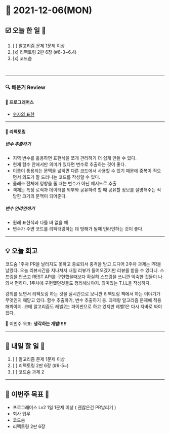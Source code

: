 # 📆 2021-12-06(MON)
## ☑️ 오늘 한 일 📑
1. [ ] 알고리즘 문제 1문제 이상
2. [x] 리펙토링 2판 6장 (#6-3~6.4)
3. [x] 코드숨

<br>

***

### 🔍️ 배운거 Review
#### 🌈 프로그래머스 
- [숫자의 표현](https://github.com/Kyuwon53/Python-algorithm/tree/main/programmers/Level2/%EC%88%AB%EC%9E%90%EC%9D%98%20%ED%91%9C%ED%98%84)

***

#### 🌈 리펙토링 
##### 변수 추출하기 
- 지역 변수를 홀용하면 표현식을 쪼개 관리하기 더 쉽게 만들 수 있다. 
- 현재 함수 안에서만 의미가 있다면 변수로 추출하는 것이 좋다. 
- 이름이 통용되는 문맥을 넓히면 다른 코드에서 사용할 수 있기 때문에 중복이 적으면서 의도가 잘 드러나는 코드를 작성할 수 있다. 
- 클래스 전체에 영향을 줄 때는 변수가 아닌 메서드로 추출
- 객체는 특정 로직과 데이터를 외부와 공유하려 할 때 공유할 정보를 설명해주는 적당한 크기의 문맥이 되어준다. 

##### 변수 인라인하기 
- 원래 표현식과 다를 바 없을 때
- 변수가 주변 코드를 리팩터링하는 데 방해가 될때 인라인하는 것이 좋다. 


***
## 💡  오늘  회고 

코드숨 1주차 PR을 날리지도 못하고 종료되서 충격을 받고 드디어 2주차 과제는 PR을 날렸다. 오늘 리뷰시간을 지나쳐서 내일 리뷰가 들어오겠지만 리뷰를 받을 수 있다니.
스프링을 안쓰고 REST API를 구현했을때보다 확실히 스프링을 쓰니깐 익숙한 것들이 나와서 편하다.
1주차에 구현했던것들도 정리해놔야지. 의미있는 T.I.L을 작성하자. 

강의를 보면서 리펙토링 하는 것을 실시간으로 보니깐 리펙토링 책에서 하는 이야기가 무엇인지 깨닫고 있다. 함수 추출하기, 변수 추출하기 등. 
과제랑 알고리즘 문제에 적용해봐야지. 코테 알고리즘도 레벨2는 파이썬으로 하고 있지만 레벨1은 다시 자바로 짜야겠다. 

🎯 이번주 목표: **생각하는 개발!!!!!** 

***

## 🎯 내일 할 일 🎯
1. [ ] 알고리즘 문제 1문제 이상
2. [ ] 리펙토링 2판 6장 (#6-5~)
3. [ ] 코드숨 과제 2 

***

## 🏁 이번주 목표 🏁   
- 프로그래머스 Lv2 1일 1문제 이상 ( 괜찮은건 PR날리기 )
- 회사 업무
- 코드숨
- 리펙토링 2판 6장 
